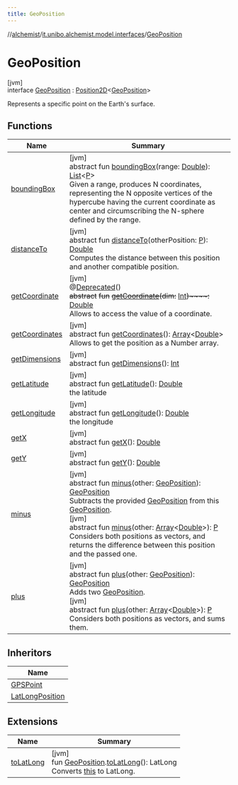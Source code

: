 ```yaml
---
title: GeoPosition
---
```

//[alchemist](../../../index.html)/[it.unibo.alchemist.model.interfaces](../index.html)/[GeoPosition](index.html)



# GeoPosition



[jvm]\
interface [GeoPosition](index.html) : [Position2D](../-position2-d/index.html)<[GeoPosition](index.html)> 

Represents a specific point on the Earth's surface.



## Functions


| Name | Summary |
|---|---|
| [boundingBox](../-g-p-s-point/index.html#-1470108373%2FFunctions%2F-134779887) | [jvm]<br>abstract fun [boundingBox](../-g-p-s-point/index.html#-1470108373%2FFunctions%2F-134779887)(range: [Double](https://kotlinlang.org/api/latest/jvm/stdlib/kotlin/-double/index.html)): [List](https://docs.oracle.com/javase/8/docs/api/java/util/List.html)<[P](../-position2-d/index.html)><br>Given a range, produces N coordinates, representing the N opposite vertices of the hypercube having the current coordinate as center and circumscribing the N-sphere defined by the range. |
| [distanceTo](../-g-p-s-point/index.html#-346428117%2FFunctions%2F-134779887) | [jvm]<br>abstract fun [distanceTo](../-g-p-s-point/index.html#-346428117%2FFunctions%2F-134779887)(otherPosition: [P](../-position2-d/index.html)): [Double](https://kotlinlang.org/api/latest/jvm/stdlib/kotlin/-double/index.html)<br>Computes the distance between this position and another compatible position. |
| [getCoordinate](get-coordinate.html) | [jvm]<br>@[Deprecated](https://docs.oracle.com/javase/8/docs/api/java/lang/Deprecated.html)()<br>~~abstract~~ ~~fun~~ [~~getCoordinate~~](get-coordinate.html)~~(~~~~dim~~~~:~~ [Int](https://kotlinlang.org/api/latest/jvm/stdlib/kotlin/-int/index.html)~~)~~~~:~~ [Double](https://kotlinlang.org/api/latest/jvm/stdlib/kotlin/-double/index.html)<br>Allows to access the value of a coordinate. |
| [getCoordinates](../-g-p-s-point/index.html#1594970258%2FFunctions%2F-134779887) | [jvm]<br>abstract fun [getCoordinates](../-g-p-s-point/index.html#1594970258%2FFunctions%2F-134779887)(): [Array](https://kotlinlang.org/api/latest/jvm/stdlib/kotlin/-array/index.html)<[Double](https://kotlinlang.org/api/latest/jvm/stdlib/kotlin/-double/index.html)><br>Allows to get the position as a Number array. |
| [getDimensions](../-g-p-s-point/index.html#-269418464%2FFunctions%2F-134779887) | [jvm]<br>abstract fun [getDimensions](../-g-p-s-point/index.html#-269418464%2FFunctions%2F-134779887)(): [Int](https://kotlinlang.org/api/latest/jvm/stdlib/kotlin/-int/index.html) |
| [getLatitude](get-latitude.html) | [jvm]<br>abstract fun [getLatitude](get-latitude.html)(): [Double](https://kotlinlang.org/api/latest/jvm/stdlib/kotlin/-double/index.html)<br>the latitude |
| [getLongitude](get-longitude.html) | [jvm]<br>abstract fun [getLongitude](get-longitude.html)(): [Double](https://kotlinlang.org/api/latest/jvm/stdlib/kotlin/-double/index.html)<br>the longitude |
| [getX](../-g-p-s-point/index.html#-585176761%2FFunctions%2F-134779887) | [jvm]<br>abstract fun [getX](../-g-p-s-point/index.html#-585176761%2FFunctions%2F-134779887)(): [Double](https://kotlinlang.org/api/latest/jvm/stdlib/kotlin/-double/index.html) |
| [getY](../-g-p-s-point/index.html#-554156954%2FFunctions%2F-134779887) | [jvm]<br>abstract fun [getY](../-g-p-s-point/index.html#-554156954%2FFunctions%2F-134779887)(): [Double](https://kotlinlang.org/api/latest/jvm/stdlib/kotlin/-double/index.html) |
| [minus](minus.html) | [jvm]<br>abstract fun [minus](minus.html)(other: [GeoPosition](index.html)): [GeoPosition](index.html)<br>Subtracts the provided [GeoPosition](index.html) from this [GeoPosition](index.html).<br>[jvm]<br>abstract fun [minus](../-g-p-s-point/index.html#1854457792%2FFunctions%2F-134779887)(other: [Array](https://kotlinlang.org/api/latest/jvm/stdlib/kotlin/-array/index.html)<[Double](https://kotlinlang.org/api/latest/jvm/stdlib/kotlin/-double/index.html)>): [P](../-position2-d/index.html)<br>Considers both positions as vectors, and returns the difference between this position and the passed one. |
| [plus](plus.html) | [jvm]<br>abstract fun [plus](plus.html)(other: [GeoPosition](index.html)): [GeoPosition](index.html)<br>Adds two [GeoPosition](index.html).<br>[jvm]<br>abstract fun [plus](../-g-p-s-point/index.html#-1455048310%2FFunctions%2F-134779887)(other: [Array](https://kotlinlang.org/api/latest/jvm/stdlib/kotlin/-array/index.html)<[Double](https://kotlinlang.org/api/latest/jvm/stdlib/kotlin/-double/index.html)>): [P](../-position2-d/index.html)<br>Considers both positions as vectors, and sums them. |


## Inheritors


| Name |
|---|
| [GPSPoint](../-g-p-s-point/index.html) |
| [LatLongPosition](../../it.unibo.alchemist.model.implementations.positions/-lat-long-position/index.html) |


## Extensions


| Name | Summary |
|---|---|
| [toLatLong](../../it.unibo.alchemist.wormhole.implementation/to-lat-long.html) | [jvm]<br>fun [GeoPosition](index.html).[toLatLong](../../it.unibo.alchemist.wormhole.implementation/to-lat-long.html)(): LatLong<br>Converts [this](index.html) to LatLong. |

